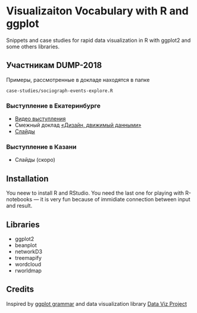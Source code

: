 # Visualizaiton Vocabulary with R and ggplot
Snippets and case studies for rapid data visualization in R with ggplot2 and some others libraries.

## Участникам DUMP-2018
Примеры, рассмотренные в докладе находятся в папке

`case-studies/sociograph-events-explore.R`

### Выступление в Екатеринбурге
- [Видео выступления](https://www.youtube.com/watch?v=Nb99VQYBIRQ)
- Смежный доклад [«Дизайн, движимый данными»](https://github.com/x-raizor/ddd-talk)
- [Слайды](https://speakerdeck.com/ashapiro/dizainier-v-ghostiakh-u-proghrammista-i-data-saiientista) 

### Выступление в Казани
- Слайды (скоро)


## Installation
You neew to install R and RStudio. You need the last one for playing with R-notebooks — it is very fun because of immidiate connection between input and result.

## Libraries
- ggplot2
- beanplot
- networkD3
- treemapify
- wordcloud
- rworldmap

## Credits
Inspired by [ggplot grammar](http://byrneslab.net/classes/biol607/readings/wickham_layered-grammar.pdf) and data visualization library [Data Viz Project](http://datavizproject.com/about/)
